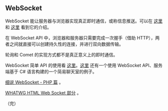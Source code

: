 ## WebSocket

WebSocket 能让服务器与浏览器实现真正即时通信，或称信息推送。可以在 [这里](https://www.zhihu.com/question/20215561) 和 [这里](https://zh.wikipedia.org/wiki/WebSocket) 看到它的介绍。

在 WebSocket API 中，浏览器和服务器只需要完成一次握手（借助 HTTP），两者之间就直接可以创建持久性的连接，并进行双向数据传输。

轮询和 Comet 的实现方式都不是真正意义上的即时通信。

WebSocket 简单 API 的使用看 [这里](https://developer.mozilla.org/en-US/docs/Web/API/WebSocket)。[这里](https://www.ibm.com/developerworks/cn/web/1112_huangxa_websocket/) 还有一个使用 WebSocket API、服务端基于 C# 语言构建的一个简易聊天室的例子。

[细说 WebSocket - PHP 篇](http://www.cnblogs.com/hustskyking/p/websocket-with-php.html) 。

[WHATWG HTML Web Socket 部分](https://html.spec.whatwg.org/multipage/comms.html#network) 。

（完）

